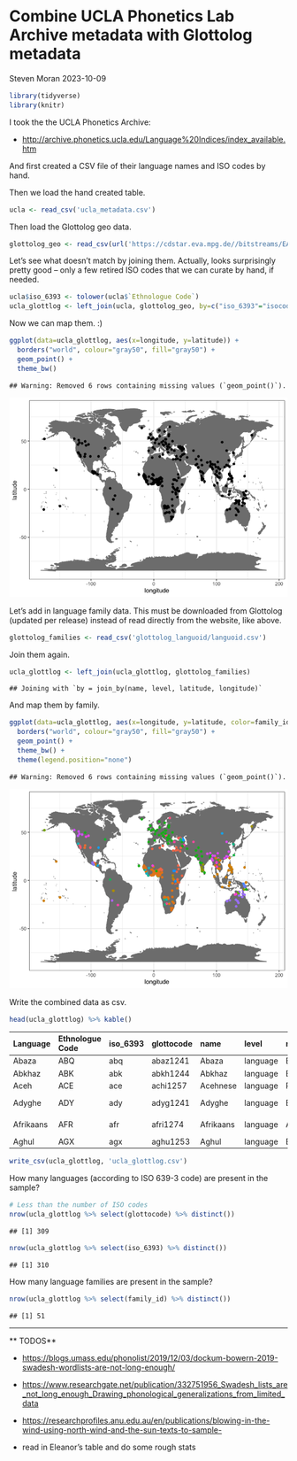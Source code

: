 Combine UCLA Phonetics Lab Archive metadata with Glottolog metadata
================
Steven Moran
2023-10-09

``` r
library(tidyverse)
library(knitr)
```

I took the the UCLA Phonetics Archive:

- <http://archive.phonetics.ucla.edu/Language%20Indices/index_available.htm>

And first created a CSV file of their language names and ISO codes by
hand.

Then we load the hand created table.

``` r
ucla <- read_csv('ucla_metadata.csv')
```

Then load the Glottolog geo data.

``` r
glottolog_geo <- read_csv(url('https://cdstar.eva.mpg.de//bitstreams/EAEA0-B701-6328-C3E3-0/languages_and_dialects_geo.csv'))
```

Let’s see what doesn’t match by joining them. Actually, looks
surprisingly pretty good – only a few retired ISO codes that we can
curate by hand, if needed.

``` r
ucla$iso_6393 <- tolower(ucla$`Ethnologue Code`)
ucla_glottlog <- left_join(ucla, glottolog_geo, by=c("iso_6393"="isocodes"))
```

Now we can map them. :)

``` r
ggplot(data=ucla_glottlog, aes(x=longitude, y=latitude)) + 
  borders("world", colour="gray50", fill="gray50") + 
  geom_point() +
  theme_bw()
```

    ## Warning: Removed 6 rows containing missing values (`geom_point()`).

![](README_files/figure-gfm/unnamed-chunk-5-1.png)<!-- -->

Let’s add in language family data. This must be downloaded from
Glottolog (updated per release) instead of read directly from the
website, like above.

``` r
glottolog_families <- read_csv('glottolog_languoid/languoid.csv')
```

Join them again.

``` r
ucla_glottlog <- left_join(ucla_glottlog, glottolog_families)
```

    ## Joining with `by = join_by(name, level, latitude, longitude)`

And map them by family.

``` r
ggplot(data=ucla_glottlog, aes(x=longitude, y=latitude, color=family_id)) + 
  borders("world", colour="gray50", fill="gray50") + 
  geom_point() +
  theme_bw() +
  theme(legend.position="none")
```

    ## Warning: Removed 6 rows containing missing values (`geom_point()`).

![](README_files/figure-gfm/unnamed-chunk-8-1.png)<!-- -->

Write the combined data as csv.

``` r
head(ucla_glottlog) %>% kable()
```

| Language  | Ethnologue Code | iso_6393 | glottocode | name      | level    | macroarea |  latitude | longitude | id       | family_id | parent_id | bookkeeping | iso639P3code | description | markup_description | child_family_count | child_language_count | child_dialect_count | country_ids       |
|:----------|:----------------|:---------|:-----------|:----------|:---------|:----------|----------:|----------:|:---------|:----------|:----------|:------------|:-------------|:------------|:-------------------|-------------------:|---------------------:|--------------------:|:------------------|
| Abaza     | ABQ             | abq      | abaz1241   | Abaza     | language | Eurasia   |  44.25000 |  42.00000 | abaz1241 | abkh1242  | abkh1243  | FALSE       | abq          | NA          | NA                 |                  0 |                    0 |                   3 | RU TR             |
| Abkhaz    | ABK             | abk      | abkh1244   | Abkhaz    | language | Eurasia   |  43.05622 |  41.15911 | abkh1244 | abkh1242  | abkh1243  | FALSE       | abk          | NA          | NA                 |                  0 |                    0 |                   3 | GE RU TR          |
| Aceh      | ACE             | ace      | achi1257   | Acehnese  | language | Papunesia |   3.90757 |  96.60320 | achi1257 | aust1307  | cham1327  | FALSE       | ace          | NA          | NA                 |                  0 |                    0 |                   7 | ID                |
| Adyghe    | ADY             | ady      | adyg1241   | Adyghe    | language | Eurasia   |  44.00000 |  39.33000 | adyg1241 | abkh1242  | circ1239  | FALSE       | ady          | NA          | NA                 |                  0 |                    0 |                   5 | IL JO RU SY TR    |
| Afrikaans | AFR             | afr      | afri1274   | Afrikaans | language | Africa    | -22.00000 |  30.00000 | afri1274 | indo1319  | afri1273  | FALSE       | afr          | NA          | NA                 |                  0 |                    0 |                   3 | BW MZ NA ZA ZM ZW |
| Aghul     | AGX             | agx      | aghu1253   | Aghul     | language | Eurasia   |  41.92420 |  47.58430 | aghu1253 | nakh1245  | aghu1260  | FALSE       | agx          | NA          | NA                 |                  0 |                    0 |                   6 | AZ RU             |

``` r
write_csv(ucla_glottlog, 'ucla_glottlog.csv')
```

How many languages (according to ISO 639-3 code) are present in the
sample?

``` r
# Less than the number of ISO codes
nrow(ucla_glottlog %>% select(glottocode) %>% distinct())
```

    ## [1] 309

``` r
nrow(ucla_glottlog %>% select(iso_6393) %>% distinct())
```

    ## [1] 310

How many language families are present in the sample?

``` r
nrow(ucla_glottlog %>% select(family_id) %>% distinct())
```

    ## [1] 51

------------------------------------------------------------------------

\*\* TODOS\*\*

- <https://blogs.umass.edu/phonolist/2019/12/03/dockum-bowern-2019-swadesh-wordlists-are-not-long-enough/>

- <https://www.researchgate.net/publication/332751956_Swadesh_lists_are_not_long_enough_Drawing_phonological_generalizations_from_limited_data>

- <https://researchprofiles.anu.edu.au/en/publications/blowing-in-the-wind-using-north-wind-and-the-sun-texts-to-sample->

- read in Eleanor’s table and do some rough stats
